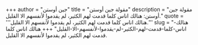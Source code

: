 +++
author = "جين أوستن"
title = "مقولة جين أوستن"
description = "مقولة جين أوستن: هنالك اناس كلما قدمت لهم الكثير، لم يقدموا لأنفسهم الا القليل."
quote = '''هنالك اناس كلما قدمت لهم الكثير، لم يقدموا لأنفسهم الا القليل.''' 
slug = "هنالك-اناس-كلما-قدمت-لهم-الكثير-لم-يقدموا-لأنفسهم-الا-القليل"
+++
هنالك اناس كلما قدمت لهم الكثير، لم يقدموا لأنفسهم الا القليل.
